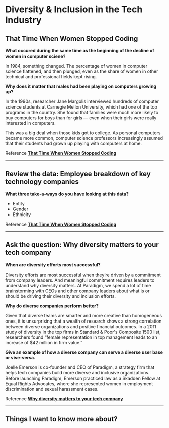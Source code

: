 # Diversity & Inclusion in the Tech Industry

## That Time When Women Stopped Coding

**What occured during the same time as the beginning of the decline of women in computer sciene?**

In 1984, something changed. The percentage of women in computer science flattened, and then plunged, even as the share of women in other technical and professional fields kept rising.

**Why does it matter that males had been playing on computers growing up?**

In the 1990s, researcher Jane Margolis interviewed hundreds of computer science students at Carnegie Mellon University, which had one of the top programs in the country. She found that families were much more likely to buy computers for boys than for girls — even when their girls were really interested in computers.

This was a big deal when those kids got to college. As personal computers became more common, computer science professors increasingly assumed that their students had grown up playing with computers at home.

Reference [**That Time When Women Stopped Coding**](https://www.npr.org/sections/money/2014/10/21/357629765/when-women-stopped-coding)

---

## Review the data: Employee breakdown of key technology companies

**What three take-a-ways do you have looking at this data?**

- Entity
- Gender
- Ethnicity

Reference [**That Time When Women Stopped Coding**](https://informationisbeautiful.net/visualizations/diversity-in-tech/)

---

## Ask the question: Why diversity matters to your tech company

**When are diversity efforts most successful?**

Diversity efforts are most successful when they’re driven by a commitment from company leaders. And meaningful commitment requires leaders to understand why diversity matters. At Paradigm, we spend a lot of time brainstorming with CEOs and other company leaders about what is or should be driving their diversity and inclusion efforts.

**Why do diverse companies perform better?**

Given that diverse teams are smarter and more creative than homogeneous ones, it is unsurprising that a wealth of research shows a strong correlation between diverse organizations and positive financial outcomes. In a 2011 study of diversity in the top firms in Standard & Poor's Composite 1500 list, researchers found “female representation in top management leads to an increase of $42 million in firm value.”

**Give an example of how a diverse company can serve a diverse user base or vise-versa.**

Joelle Emerson is co-founder and CEO of Paradigm, a strategy firm that helps tech companies build more diverse and inclusive organizations. Before launching Paradigm, Emerson practiced law as a Skadden Fellow at Equal Rights Advocates, where she represented women in employment discrimination and sexual harassment cases.

Reference [**Why diversity matters to your tech company**](https://www.usatoday.com/story/tech/columnist/2015/07/21/why-diversity-matters-your-tech-company/30419871/)

---

## Things I want to know more about?
